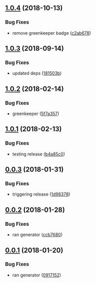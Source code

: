 ## [1.0.4](https://github.com/oclif/screen/compare/v1.0.3...v1.0.4) (2018-10-13)


### Bug Fixes

* remove greenkeeper badge ([c2ab678](https://github.com/oclif/screen/commit/c2ab678))

## [1.0.3](https://github.com/oclif/screen/compare/v1.0.2...v1.0.3) (2018-09-14)


### Bug Fixes

* updated deps ([181503b](https://github.com/oclif/screen/commit/181503b))

<a name="1.0.2"></a>
## [1.0.2](https://github.com/oclif/screen/compare/b4a85c00ab0a24f44654926e14810ba8e3917f73...v1.0.2) (2018-02-14)


### Bug Fixes

* greenkeeper ([5f7a357](https://github.com/oclif/screen/commit/5f7a357))

<a name="1.0.1"></a>
## [1.0.1](https://github.com/oclif/screen/compare/v1.0.0...v1.0.1) (2018-02-13)


### Bug Fixes

* testing release ([b4a85c0](https://github.com/oclif/screen/commit/b4a85c0))

<a name="0.0.3"></a>
## [0.0.3](https://github.com/anycli/screen/compare/fd93aed67c31aba9bdab0cdbd3ef02e3f6d60045...v0.0.3) (2018-01-31)


### Bug Fixes

* triggering release ([1d98378](https://github.com/anycli/screen/commit/1d98378))

<a name="0.0.2"></a>
## [0.0.2](https://github.com/dxcli/screen/compare/09171522721e229a5052f647821d05bfb7f8271a...v0.0.2) (2018-01-28)


### Bug Fixes

* ran generator ([ccb7680](https://github.com/dxcli/screen/commit/ccb7680))

<a name="0.0.1"></a>
## [0.0.1](https://github.com/dxcli/screen/compare/v0.0.0...v0.0.1) (2018-01-20)


### Bug Fixes

* ran generator ([0917152](https://github.com/dxcli/screen/commit/0917152))
